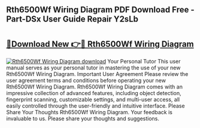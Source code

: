 ## Rth6500Wf Wiring Diagram PDF Download Free - Part-DSx User Guide Repair Y2sLb

# <h2><a href="http://dfsb0g.blite.top/?on=Rth6500Wf+Wiring+Diagram">🔗Download New 👉🔴 Rth6500Wf Wiring Diagram</a></h2>

[![Rth6500Wf Wiring Diagram download](https://i.imgur.com/lujVjoI.png)](http://dfsb0g.blite.top/?on=Rth6500Wf+Wiring+Diagram)
Your Personal Tutor This user manual serves as your personal tutor in mastering the use of your new Rth6500Wf Wiring Diagram. Important User Agreement Please review the user agreement terms and conditions before operating your new Rth6500Wf Wiring Diagram. Rth6500Wf Wiring Diagram comes with an impressive collection of advanced features, including object detection, fingerprint scanning, customizable settings, and multi-user access, all easily controlled through the user-friendly and intuitive interface. Please Share Your Thoughts Rth6500Wf Wiring Diagram. Your feedback is invaluable to us. Please share your thoughts and suggestions.
